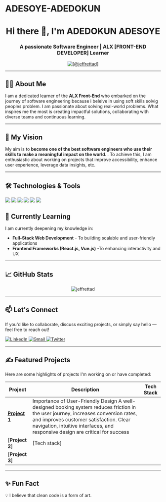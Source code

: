 # ADESOYE-ADEDOKUN
<!-- GitHub Profile README (Professional & ALX Tailored) -->

<h1 align="center">Hi there 👋, I'm ADEDOKUN ADESOYE</h1>
<h3 align="center">A passionate Software Engineer | ALX [FRONT-END DEVELOPER] Learner</h3>

<p align="center">
  <a href="https://github.com/[@jeffre]">
    <img src="https://komarev.com/ghpvc/?jeffrettad=[jeffrettad]&label=Profile%20views&color=0e75b6&style=flat" alt="[@jeffrettad]" />
  </a>
</p>

---

## 👨‍💻 About Me

<p>
I am a dedicated learner of the <b>ALX Front-End</b> who embarked on the journey of software engineering because i beleive in using soft skills solvig peoples problem.  
I am passionate about solving real-world problems.  
What inspires me the most is creating impactful solutions, collaborating with diverse teams and continuous learning.
</p>

---

## 🎯 My Vision

<p>
My aim is to <b> become one of the best software engineers who use their skills to make a meaningful impact on the world. </b>.  
To achieve this, I am enthusiastic about working on projects that improve accessibility, enhance user experience, leverage data insights, etc.  
</p>

---

## 🛠️ Technologies & Tools

<p>
<img src="https://img.shields.io/badge/Code-Python-blue?style=flat&logo=python&logoColor=white"/>
<img src="https://img.shields.io/badge/Code-JavaScript-yellow?style=flat&logo=javascript&logoColor=black"/>
<img src="https://img.shields.io/badge/Framework-React-blue?style=flat&logo=react"/>
<img src="https://img.shields.io/badge/Framework-Django-green?style=flat&logo=django"/>
<img src="https://img.shields.io/badge/VersionControl-Git-orange?style=flat&logo=git&logoColor=white"/>
<img src="https://img.shields.io/badge/Platform-Linux-gray?style=flat&logo=linux"/>

</p>

## 🌱 Currently Learning

<p>
I am currently deepening my knowledge in:
<ul>
  <li><b>Full-Stack Web Development</b> - To building scalable and user-friendly applications</li>
  <li><b>Frontend Frameworks (React.js, Vue.js)</b> -To enhancing interactivity and UX</li>
</ul>
</p>

---

## 📈 GitHub Stats

<p align="center">
  <img src="https://github-readme-stats.vercel.app/api?jeffrettad=jeffrettad&show_icons=true&locale=en&theme=transparent" alt="jeffrettad" />
</p>

---

## 📫 Let's Connect

<p>
If you'd like to collaborate, discuss exciting projects, or simply say hello — feel free to reach out!
</p>

<p align="left">
<a href="https://www.linkedin.com/in/adesoye-adedokun-005717162//" target="_blank">
  <img src="https://img.shields.io/badge/LinkedIn-0077B5?style=flat&logo=linkedin&logoColor=white" alt="LinkedIn"/>
</a>
<a href="mailto:adedokunadesoye3040@gmail.com">
  <img src="https://img.shields.io/badge/Email-D14836?style=flat&logo=gmail&logoColor=white" alt="Gmail"/>
</a>
<a href="https://twitter.com/aria8080" target="_blank">
  <img src="https://img.shields.io/badge/Twitter-1DA1F2?style=flat&logo=twitter&logoColor=white" alt="Twitter"/>
</a>
</p>

---

## ✍️ Featured Projects

Here are some highlights of projects I'm working on or have completed:

| Project | Description | Tech Stack |
|---------|-------------|------------|
| [**Project 1**](https://github.com/jeffrettad/airbnb-clone-project.git) | Importance of User-Friendly Design A well-designed booking system reduces friction in the user journey, increases conversion rates, and improves customer satisfaction. Clear navigation, intuitive interfaces, and responsive design are critical for success |  |
| [**Project 2**] | [Tech stack] |
| [**Project 3**]|

---

## ✨ Fun Fact

<p>
💡 I believe that clean code is a form of art.
</p>
